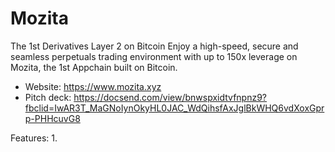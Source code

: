 # Mozita

The 1st Derivatives Layer 2 on Bitcoin Enjoy a high-speed, secure and seamless perpetuals trading environment with up to 150x leverage on Mozita, the 1st Appchain built on Bitcoin.

* Website: https://www.mozita.xyz
* Pitch deck: https://docsend.com/view/bnwspxidtvfnpnz9?fbclid=IwAR3T_MaGNoIynOkyHL0JAC_WdQihsfAxJglBkWHQ6vdXoxGprp-PHHcuvG8

Features:
1. 